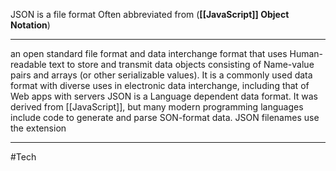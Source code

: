 JSON is a file format Often abbreviated from (**[[JavaScript]] Object Notation**)


---

an open standard file format and data interchange format that uses Human-readable text to store and transmit data objects consisting of Name-value pairs and arrays (or other serializable values). It is a commonly used data format with diverse uses in electronic data interchange, including that of Web apps with servers
JSON is a Language dependent data format. It was derived from [[JavaScript]], but many modern programming languages include code to generate and parse SON-format data. JSON filenames use the extension

---


#Tech
